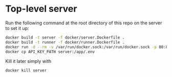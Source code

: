 # Top-level server
Run the following command at the root directory of this repo on the server to set it up:

```bash
docker build -t server -f docker/server.Dockerfile .
docker build -t runner -f docker/runner.Dockerfile .
docker run -d --rm -v /var/run/docker.sock:/var/run/docker.sock -p 80:80 -v /share_folder:/app/clients/ --name server server
docker cp API_KEY_PATH server:/app/.env
```

Kill it later simply with 

```bash
docker kill server
```
